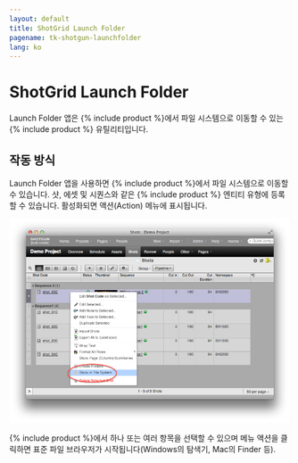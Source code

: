 ```yaml
---
layout: default
title: ShotGrid Launch Folder
pagename: tk-shotgun-launchfolder
lang: ko
---
```


# ShotGrid Launch Folder

Launch Folder 앱은 {% include product %}에서 파일 시스템으로 이동할 수 있는 {% include product %} 유틸리티입니다.

## 작동 방식
Launch Folder 앱을 사용하면 {% include product %}에서 파일 시스템으로 이동할 수 있습니다. 샷, 에셋 및 시퀀스와 같은 {% include product %} 엔티티 유형에 등록할 수 있습니다. 활성화되면 액션(Action) 메뉴에 표시됩니다.

![fs에 시작 폴더가 표시됨](../images/apps/shotgun-launchfoldershow_in_fs.png)

{% include product %}에서 하나 또는 여러 항목을 선택할 수 있으며 메뉴 액션을 클릭하면 표준 파일 브라우저가 시작됩니다(Windows의 탐색기, Mac의 Finder 등).


